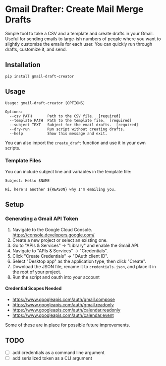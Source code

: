 # Gmail Drafter: Create Mail Merge Drafts

Simple tool to take a CSV and a template and create drafts in your Gmail. Useful for sending emails to large-ish numbers
of people where you want to slightly customize the emails for each user. You can quickly run through drafts, customize it, and send.

## Installation

```shell
pip install gmail-draft-creator
```

## Usage

```shell
Usage: gmail-draft-creator [OPTIONS]

Options:
  --csv PATH       Path to the CSV file.  [required]
  --template PATH  Path to the template file.  [required]
  --subject TEXT   Subject for the email drafts.  [required]
  --dry-run        Run script without creating drafts.
  --help           Show this message and exit.

```

You can also import the `create_draft` function and use it in your own scripts.

### Template Files

You can include subject line and variables in the template file:

```text
Subject: Hello $NAME

Hi, here's another ${REASON} why I'm emailing you.
```

## Setup

### Generating a Gmail API Token

1. Navigate to the Google Cloud Console. https://console.developers.google.com/
2. Create a new project or select an existing one.
3. Go to "APIs & Services" -> "Library" and enable the Gmail API.
4. Navigate to "APIs & Services" -> "Credentials".
5. Click "Create Credentials" -> "OAuth client ID".
6. Select "Desktop app" as the application type, then click "Create".
7. Download the JSON file, rename it to `credentials.json`, and place it in the root of your project.
8. Run the script and oauth into your account

#### Credential Scopes Needed

* https://www.googleapis.com/auth/gmail.compose
* https://www.googleapis.com/auth/gmail.readonly
* https://www.googleapis.com/auth/calendar.readonly
* https://www.googleapis.com/auth/calendar.event

Some of these are in place for possible future improvements.

## TODO

- [ ] add credentials as a command line argument
- [ ] add serialized token as a CLI argument